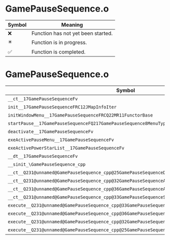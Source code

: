 # GamePauseSequence.o
| Symbol | Meaning 
| ------------- | ------------- 
| :x: | Function has not yet been started. 
| :eight_pointed_black_star: | Function is in progress. 
| :white_check_mark: | Function is completed. 


# GamePauseSequence.o
| Symbol | Decompiled? |
| ------------- | ------------- |
| `__ct__17GamePauseSequenceFv` | :x: |
| `init__17GamePauseSequenceFRC12JMapInfoIter` | :x: |
| `initWindowMenu__17GamePauseSequenceFRCQ22MR11FunctorBase` | :x: |
| `startPause__17GamePauseSequenceFQ217GamePauseSequence8MenuType` | :x: |
| `deactivate__17GamePauseSequenceFv` | :x: |
| `exeActivePauseMenu__17GamePauseSequenceFv` | :x: |
| `exeActivePowerStarList__17GamePauseSequenceFv` | :x: |
| `__dt__17GamePauseSequenceFv` | :x: |
| `__sinit_\GamePauseSequence_cpp` | :x: |
| `__ct__Q231@unnamed@GamePauseSequence_cpp@25GamePauseSequenceDeactiveFv` | :x: |
| `__ct__Q231@unnamed@GamePauseSequence_cpp@32GamePauseSequenceActivePauseMenuFv` | :x: |
| `__ct__Q231@unnamed@GamePauseSequence_cpp@36GamePauseSequenceActivePowerStarListFv` | :x: |
| `__ct__Q231@unnamed@GamePauseSequence_cpp@33GamePauseSequenceSceneInformationFv` | :x: |
| `execute__Q231@unnamed@GamePauseSequence_cpp@33GamePauseSequenceSceneInformationCFP5Spine` | :x: |
| `execute__Q231@unnamed@GamePauseSequence_cpp@36GamePauseSequenceActivePowerStarListCFP5Spine` | :x: |
| `execute__Q231@unnamed@GamePauseSequence_cpp@32GamePauseSequenceActivePauseMenuCFP5Spine` | :x: |
| `execute__Q231@unnamed@GamePauseSequence_cpp@25GamePauseSequenceDeactiveCFP5Spine` | :x: |
